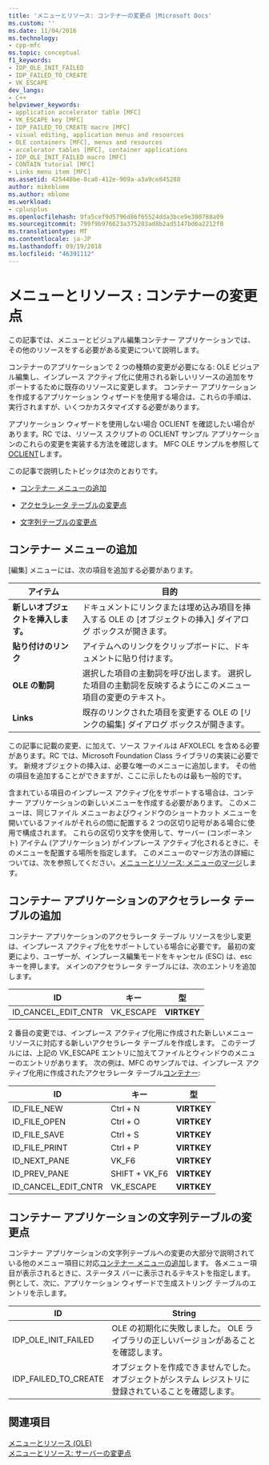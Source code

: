 ```yaml
---
title: 'メニューとリソース: コンテナーの変更点 |Microsoft Docs'
ms.custom: ''
ms.date: 11/04/2016
ms.technology:
- cpp-mfc
ms.topic: conceptual
f1_keywords:
- IDP_OLE_INIT_FAILED
- IDP_FAILED_TO_CREATE
- VK_ESCAPE
dev_langs:
- C++
helpviewer_keywords:
- application accelerator table [MFC]
- VK_ESCAPE key [MFC]
- IDP_FAILED_TO_CREATE macro [MFC]
- visual editing, application menus and resources
- OLE containers [MFC], menus and resources
- accelerator tables [MFC], container applications
- IDP_OLE_INIT_FAILED macro [MFC]
- CONTAIN tutorial [MFC]
- Links menu item [MFC]
ms.assetid: 425448be-8ca0-412e-909a-a3a9ce845288
author: mikeblome
ms.author: mblome
ms.workload:
- cplusplus
ms.openlocfilehash: 9fa5cef9d5796d86f65524dda3bce9e300788a09
ms.sourcegitcommit: 799f9b976623a375203ad8b2ad5147bd6a2212f0
ms.translationtype: MT
ms.contentlocale: ja-JP
ms.lasthandoff: 09/19/2018
ms.locfileid: "46391112"
---
```

# <a name="menus-and-resources-container-additions"></a>メニューとリソース : コンテナーの変更点

この記事では、メニューとビジュアル編集コンテナー アプリケーションでは、その他のリソースをする必要がある変更について説明します。

コンテナーのアプリケーションで 2 つの種類の変更が必要になる: OLE ビジュアル編集し、インプレース アクティブ化に使用される新しいリソースの追加をサポートするために既存のリソースに変更します。 コンテナー アプリケーションを作成するアプリケーション ウィザードを使用する場合は、これらの手順は、実行されますが、いくつかカスタマイズする必要があります。

アプリケーション ウィザードを使用しない場合 OCLIENT を確認したい場合があります。RC では、リソース スクリプトの OCLIENT サンプル アプリケーションのこれらの変更を実装する方法を確認します。 MFC OLE サンプルを参照して[OCLIENT](../visual-cpp-samples.md)します。

この記事で説明したトピックは次のとおりです。

- [コンテナー メニューの追加](#_core_container_menu_additions)

- [アクセラレータ テーブルの変更点](#_core_container_application_accelerator_table_additions)

- [文字列テーブルの変更点](#_core_string_table_additions_for_container_applications)

##  <a name="_core_container_menu_additions"></a> コンテナー メニューの追加

[編集] メニューには、次の項目を追加する必要があります。

|アイテム|目的|
|----------|-------------|
|**新しいオブジェクトを挿入します。**|ドキュメントにリンクまたは埋め込み項目を挿入する OLE の [オブジェクトの挿入] ダイアログ ボックスが開きます。|
|**貼り付けのリンク**|アイテムへのリンクをクリップボードに、ドキュメントに貼り付けます。|
|**OLE の動詞**|選択した項目の主動詞を呼び出します。 選択した項目の主動詞を反映するようにこのメニュー項目の変更のテキスト。|
|**Links**|既存のリンクされた項目を変更する OLE の [リンクの編集] ダイアログ ボックスが開きます。|

この記事に記載の変更、に加えて、ソース ファイルは AFXOLECL を含める必要があります。RC では、Microsoft Foundation Class ライブラリの実装に必要です。 新規オブジェクトの挿入は、必要な唯一のメニューに追加します。 その他の項目を追加することができますが、ここに示したものは最も一般的です。

含まれている項目のインプレース アクティブ化をサポートする場合は、コンテナー アプリケーションの新しいメニューを作成する必要があります。 このメニューは、同じファイル メニューおよびウィンドウのショートカット メニューを開いているファイルがそれらの間に配置する 2 つの区切り記号がある場合に使用で構成されます。 これらの区切り文字を使用して、サーバー (コンポーネント) アイテム (アプリケーション) がインプレース アクティブ化されるときに、そのメニューを配置する場所を指定します。 このメニューのマージ方法の詳細については、次を参照してください。[メニューとリソース: メニューのマージ](../mfc/menus-and-resources-menu-merging.md)します。

##  <a name="_core_container_application_accelerator_table_additions"></a> コンテナー アプリケーションのアクセラレータ テーブルの追加

コンテナー アプリケーションのアクセラレータ テーブル リソースを少し変更は、インプレース アクティブ化をサポートしている場合に必要です。 最初の変更により、ユーザーが、インプレース編集モードをキャンセル (ESC) は、esc キーを押します。 メインのアクセラレータ テーブルには、次のエントリを追加します。

|ID|キー|型|
|--------|---------|----------|
|ID_CANCEL_EDIT_CNTR|VK_ESCAPE|**VIRTKEY**|

2 番目の変更では、インプレース アクティブ化用に作成された新しいメニュー リソースに対応する新しいアクセラレータ テーブルを作成します。 このテーブルには、上記の VK_ESCAPE エントリに加えてファイルとウィンドウのメニューのエントリがあります。 次の例は、MFC のサンプルでは、インプレース アクティブ化用に作成されたアクセラレータ テーブル[コンテナー](../visual-cpp-samples.md):

|ID|キー|型|
|--------|---------|----------|
|ID_FILE_NEW|Ctrl + N|**VIRTKEY**|
|ID_FILE_OPEN|Ctrl + O|**VIRTKEY**|
|ID_FILE_SAVE|Ctrl + S|**VIRTKEY**|
|ID_FILE_PRINT|Ctrl + P|**VIRTKEY**|
|ID_NEXT_PANE|VK_F6|**VIRTKEY**|
|ID_PREV_PANE|SHIFT + VK_F6|**VIRTKEY**|
|ID_CANCEL_EDIT_CNTR|VK_ESCAPE|**VIRTKEY**|

##  <a name="_core_string_table_additions_for_container_applications"></a> コンテナー アプリケーションの文字列テーブルの変更点

コンテナー アプリケーションの文字列テーブルへの変更の大部分で説明されている他のメニュー項目に対応[コンテナー メニューの追加](#_core_container_menu_additions)します。 各メニュー項目が表示されるときに、ステータス バーに表示されるテキストを指定します。 例として、次に、アプリケーション ウィザードで生成ストリング テーブルのエントリを示します。

|ID|String|
|--------|------------|
|IDP_OLE_INIT_FAILED|OLE の初期化に失敗しました。 OLE ライブラリの正しいバージョンがあることを確認します。|
|IDP_FAILED_TO_CREATE|オブジェクトを作成できませんでした。 オブジェクトがシステム レジストリに登録されていることを確認します。|

## <a name="see-also"></a>関連項目

[メニューとリソース (OLE)](../mfc/menus-and-resources-ole.md)<br/>
[メニューとリソース: サーバーの変更点](../mfc/menus-and-resources-server-additions.md)


